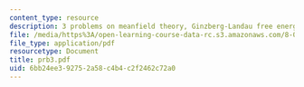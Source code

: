 ```yaml
---
content_type: resource
description: 3 problems on meanfield theory, Ginzberg-Landau free energy.
file: /media/https%3A/open-learning-course-data-rc.s3.amazonaws.com/8-08-statistical-physics-ii-spring-2005/6bb24ee392752a58c4b4c2f2462c72a0_prb3.pdf
file_type: application/pdf
resourcetype: Document
title: prb3.pdf
uid: 6bb24ee3-9275-2a58-c4b4-c2f2462c72a0
---
```


